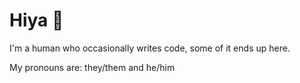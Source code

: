 # Hiya :wave:

I'm a human who occasionally writes code, some of it ends up here.

My pronouns are: they/them and he/him

